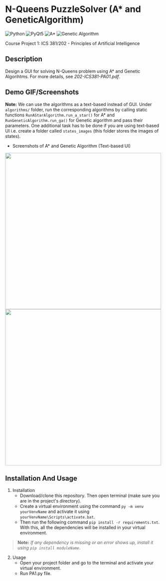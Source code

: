 # N-Queens PuzzleSolver (A* and GeneticAlgorithm) 
   ![Python](https://img.shields.io/badge/-Python-black?style=flat&logo=python)
   ![PyQt5](https://img.shields.io/badge/-PyQt5-black?style=flat&logo=qt)
   ![A*](https://img.shields.io/badge/-A*%20Algorithm-f0806c?style=flat)
   ![Genetic Algorithm](https://img.shields.io/badge/-Genetic%20Algorithm-g0806c?style=flat)
   
   Course Project 1: ICS 381/202 - Principles of Artificial Intelligence
   
## Description
   Design a GUI for solving N-Queens problem using A* and Genetic Algorihtms. For more details, see *202-ICS381-PA01.pdf*.
   
## Demo GIF/Screenshots
   
   
   **Note:** We can use the algorithms as a text-based instead of GUI. Under ````algorithms/```` folder, run the corresponding algorithms by calling static functions
   ````RunAStarAlgorithm.run_a_star()```` for A* and ````RunGeneticAlgorithm.run_ga()```` for Genetic algorithm and pass their parameters. One additional task has to be done
   if you are using text-based UI i.e. create a folder called ````states_images```` (this folder stores the images of states).
   
   - Screenshots of A* and Genetic Algorithm (Text-based UI)
   
   <img src="readme_res//TextBasedUI-AStar.png" width="500"/>
   
   <img src="readme_res//TextBasedUI-GeneticAlgorithm.png" width="500"/>
   
   
   


## Installation And Usage
1. Installation
   - Download/clone this repository. Then open terminal (make sure you are in the project's directory).
   - Create a virtual environment using the command ````py -m venv yourVenvName```` and activate it using ````yourVenvName\Scripts\activate.bat````.
   - Then run the following command ````pip install -r requirements.txt````. With this, all the dependencies will be installed in your virtual environment. 
> **Note:** *If any dependency is missing or an error shows up, install it using ````pip install moduleName````*.

2. Usage
   - Open your project folder and go to the terminal and activate your virtual environment. 
   - Run PA1.py file.
